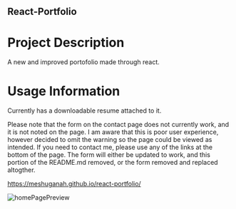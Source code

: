 ## React-Portfolio

# Project Description

A new and improved portofolio made through react.

# Usage Information

Currently has a downloadable resume attached to it.  

Please note that the form on the contact page does not currently work, and it is not noted on the page. I am aware that this is poor user experience, however decided to omit the warning so the page could be viewed as intended. If you need to contact me, please use any of the links at the bottom of the page. The form will either be updated to work, and this portion of the README.md removed, or the form removed and replaced altogther. 

https://meshuganah.github.io/react-portfolio/

![homePagePreview](https://user-images.githubusercontent.com/98676392/178130146-03ad1e5b-faef-4bec-bde1-d3d1fdf21220.JPG)

